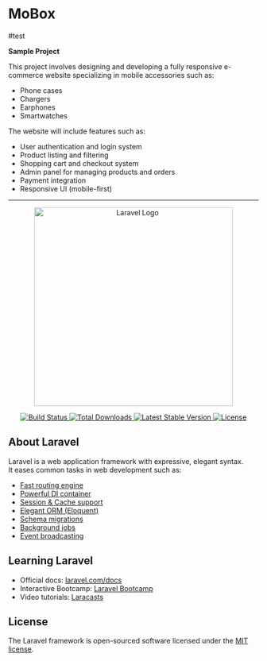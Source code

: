 # MoBox
#test

**Sample Project**

This project involves designing and developing a fully responsive e-commerce website specializing in mobile accessories such as:

- Phone cases
- Chargers
- Earphones
- Smartwatches

The website will include features such as:

- User authentication and login system
- Product listing and filtering
- Shopping cart and checkout system
- Admin panel for managing products and orders
- Payment integration
- Responsive UI (mobile-first)

---

<p align="center">
  <a href="https://laravel.com" target="_blank">
    <img src="https://raw.githubusercontent.com/laravel/art/master/logo-lockup/5%20SVG/2%20CMYK/1%20Full%20Color/laravel-logolockup-cmyk-red.svg" width="400" alt="Laravel Logo">
  </a>
</p>

<p align="center">
  <a href="https://github.com/laravel/framework/actions">
    <img src="https://github.com/laravel/framework/workflows/tests/badge.svg" alt="Build Status">
  </a>
  <a href="https://packagist.org/packages/laravel/framework">
    <img src="https://img.shields.io/packagist/dt/laravel/framework" alt="Total Downloads">
  </a>
  <a href="https://packagist.org/packages/laravel/framework">
    <img src="https://img.shields.io/packagist/v/laravel/framework" alt="Latest Stable Version">
  </a>
  <a href="https://packagist.org/packages/laravel/framework">
    <img src="https://img.shields.io/packagist/l/laravel/framework" alt="License">
  </a>
</p>

## About Laravel

Laravel is a web application framework with expressive, elegant syntax.  
It eases common tasks in web development such as:

- [Fast routing engine](https://laravel.com/docs/routing)
- [Powerful DI container](https://laravel.com/docs/container)
- [Session & Cache support](https://laravel.com/docs/session)
- [Elegant ORM (Eloquent)](https://laravel.com/docs/eloquent)
- [Schema migrations](https://laravel.com/docs/migrations)
- [Background jobs](https://laravel.com/docs/queues)
- [Event broadcasting](https://laravel.com/docs/broadcasting)

## Learning Laravel

- Official docs: [laravel.com/docs](https://laravel.com/docs)
- Interactive Bootcamp: [Laravel Bootcamp](https://bootcamp.laravel.com)
- Video tutorials: [Laracasts](https://laracasts.com)

## License

The Laravel framework is open-sourced software licensed under the [MIT license](https://opensource.org/licenses/MIT).
